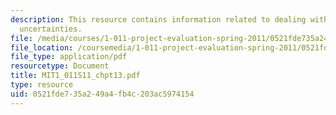 ```yaml
---
description: This resource contains information related to dealing with risks and
  uncertainties.
file: /media/courses/1-011-project-evaluation-spring-2011/0521fde735a249a4fb4c203ac5974154_MIT1_011S11_chpt13.pdf
file_location: /coursemedia/1-011-project-evaluation-spring-2011/0521fde735a249a4fb4c203ac5974154_MIT1_011S11_chpt13.pdf
file_type: application/pdf
resourcetype: Document
title: MIT1_011S11_chpt13.pdf
type: resource
uid: 0521fde7-35a2-49a4-fb4c-203ac5974154
---
```

